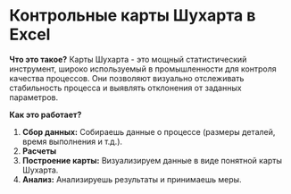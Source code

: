# Контрольные карты Шухарта в Excel

**Что это такое?**
Карты Шухарта - это мощный статистический инструмент, широко используемый в промышленности для контроля качества процессов. Они позволяют визуально отслеживать стабильность процесса и выявлять отклонения от заданных параметров.

**Как это работает?** 

1. **Сбор данных:** Собираешь данные о процессе (размеры деталей, время выполнения и т.д.).
2. **Расчеты** 
3. **Построение карты:** Визуализируем данные в виде понятной карты Шухарта.
4. **Анализ:** Анализируешь результаты и принимаешь меры.
